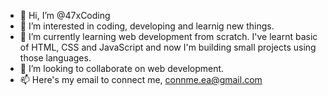 - 👋 Hi, I’m @47xCoding
- 👀 I’m interested in coding, developing and learnig new things.
- 🌱 I’m currently learning web development from scratch. I've learnt basic of HTML, CSS and JavaScript and now I'm building small projects using those languages.
- 💞️ I’m looking to collaborate on web development.
- 📫 Here's my email to connect me, connme.ea@gmail.com

<!---
47xCoding/47xCoding is a ✨ special ✨ repository because its `README.md` (this file) appears on your GitHub profile.
You can click the Preview link to take a look at your changes.
--->
